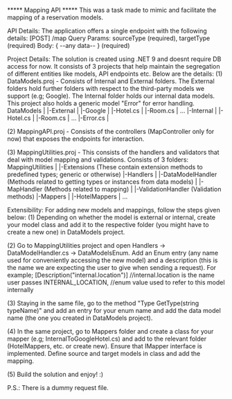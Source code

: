 ***** Mapping API *****
This was a task made to mimic and facilitate the mapping of a reservation models. 

API Details:
	The application offers a single endpoint with the following details:
		[POST] /map
		Query Params: sourceType (required), targetType (required)
		Body: { --any data-- } (required)
	
	
Project Details:
	The solution is created using .NET 9 and doesnt require DB access for now. It consists of 3 projects that help maintain the segregation of different entities like models, API endpoints etc. Below are the details:
	(1) DataModels.proj - Consists of Internal and External folders. The External folders hold further folders with respect to the third-party models we support (e.g; Google). The Internal folder holds our internal data models. This project also holds a generic model "Error" for error handling.
		DataModels
		|
		|-External
		|	|-Google
		|		|-Hotel.cs
		|		|-Room.cs
		|		...
		|-Internal
		|	|-Hotel.cs
		|	|-Room.cs
		|	...
		|-Error.cs
		|
	
  (2) MappingAPI.proj - Consists of the controllers (MapController only for now) that exposes the endpoints for interaction.
	
  (3) MappingUtilities.proj - This consists of the handlers and validators that deal with model mapping and validations. Consists of 3 folders:
		MappingUtilities
		|
		|-Extensions (These contain extension methods to predefined types; generic or otherwise)
		|-Handlers 
		|	|-DataModelHandler (Methods related to getting types or instances from data models)
		|	|-MapHandler (Methods related to mapping)
		|	|-ValidationHandler (Validation methods)
		|-Mappers
		|	|-HotelMappers
		|	...


Extensibility:
  For adding new models and mappings, follow the steps given below:
  (1) Depending on whether the model is external or internal, create your model class and add it to the respective folder (you might have to create a new one) in DataModels project.
  	
  (2) Go to MappingUtilities project and open Handlers -> DataModelHandler.cs -> DataModelsEnum. Add an Enum entry (any name used for conveniently accessing the new model) and a description (this is the name we are expecting the user to give when sending a request). For example; 
    		[Description("internal.location")] //internal.location is the name user passes
  			INTERNAL_LOCATION, //enum value used to refer to this model internally
  			
  (3) Staying in the same file, go to the method "Type GetType(string typeName)" and add an entry for your enum name and add the data model name (the one you created in DataModels project).
  	
  (4) In the same project, go to Mappers folder and create a class for your mapper (e.g; InternalToGoogleHotel.cs) and add to the relevant folder (HotelMappers, etc. or create new). Ensure that IMapper interface is implemented. Define source and target models in class and add the mapping. 
  	
  (5) Build the solution and enjoy! :)
  
 P.S.: There is a dummy request file.
	
	
